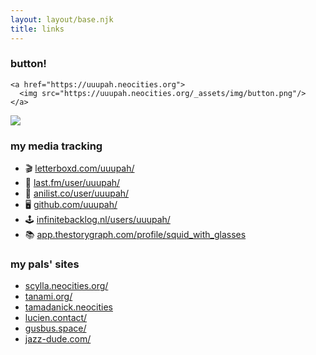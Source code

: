 ```yaml
---
layout: layout/base.njk
title: links
---
```

### button!

```
<a href="https://uuupah.neocities.org">
  <img src="https://uuupah.neocities.org/_assets/img/button.png"/>
</a>
```

[![](/_assets/img/button.png)](https://uuupah.neocities.org)

### my media tracking
- 🎬 [letterboxd.com/uuupah/](https://letterboxd.com/uuupah/)
- 🎷 [last.fm/user/uuupah/](https://last.fm/user/uuupah)
- 🍙 [anilist.co/user/uuupah/](https://anilist.co/user/uuupah/)
- 🖥️ [github.com/uuupah/](https://github.com/uuupah/)
- 🕹️ [infinitebacklog.nl/users/uuupah/](https://infinitebacklog.nl/users/uuupah)
- 📚 [app.thestorygraph.com/profile/squid_with_glasses](https://app.thestorygraph.com/profile/squid_with_glasses)

### my pals' sites
- [scylla.neocities.org/](https://scylla.neocities.org)
- [tanami.org/](https://tanami.org/)
- [tamadanick.neocities](https://tamadanick.neocities.org/)
- [lucien.contact/](https://lulu.contact/)
- [gusbus.space/](https://gusbus.space)
- [jazz-dude.com/](https://jazz-dude.com/)
<!-- - [snailcomic.neocities.org/](https://snailcomic.neocities.org/) -->
